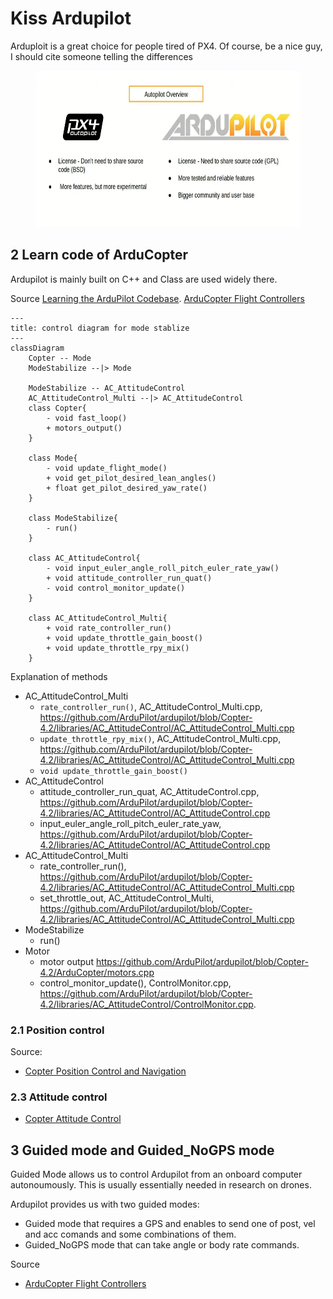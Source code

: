 # Kiss Ardupilot
Arduploit is a great choice for people tired of PX4. Of course, be a nice guy, I should cite someone telling the differences

<figure>
    <img src="8_Arduploit/Arduploit_PX4.png"
         height="250">
</figure>


## 2 Learn code of ArduCopter
Ardupilot is mainly built on C++ and Class are used widely there.

Source [Learning the ArduPilot Codebase](https://ardupilot.org/dev/docs/learning-the-ardupilot-codebase.html).
[ArduCopter Flight Controllers](https://nrotella.github.io/journal/arducopter-flight-controllers.html)

```mermaid
---
title: control diagram for mode stablize
---
classDiagram
    Copter -- Mode
    ModeStabilize --|> Mode

    ModeStabilize -- AC_AttitudeControl
    AC_AttitudeControl_Multi --|> AC_AttitudeControl
    class Copter{
        - void fast_loop()
        + motors_output()
    }

    class Mode{
        - void update_flight_mode()
        + void get_pilot_desired_lean_angles()
        + float get_pilot_desired_yaw_rate()
    }
    
    class ModeStabilize{
        - run()
    }

    class AC_AttitudeControl{
        - void input_euler_angle_roll_pitch_euler_rate_yaw()
        + void attitude_controller_run_quat()
        - void control_monitor_update()
    }

    class AC_AttitudeControl_Multi{
        + void rate_controller_run()
        + void update_throttle_gain_boost()
        + void update_throttle_rpy_mix()
    }

```

Explanation of methods
+   AC_AttitudeControl_Multi
    - ```rate_controller_run()```, AC_AttitudeControl_Multi.cpp, https://github.com/ArduPilot/ardupilot/blob/Copter-4.2/libraries/AC_AttitudeControl/AC_AttitudeControl_Multi.cpp
    - ```update_throttle_rpy_mix()```, AC_AttitudeControl_Multi.cpp, https://github.com/ArduPilot/ardupilot/blob/Copter-4.2/libraries/AC_AttitudeControl/AC_AttitudeControl_Multi.cpp
    - ```void update_throttle_gain_boost()```
+ AC_AttitudeControl
    - attitude_controller_run_quat, AC_AttitudeControl.cpp, https://github.com/ArduPilot/ardupilot/blob/Copter-4.2/libraries/AC_AttitudeControl/AC_AttitudeControl.cpp
    - input_euler_angle_roll_pitch_euler_rate_yaw, https://github.com/ArduPilot/ardupilot/blob/Copter-4.2/libraries/AC_AttitudeControl/AC_AttitudeControl.cpp
+ AC_AttitudeControl_Multi
    - rate_controller_run(), https://github.com/ArduPilot/ardupilot/blob/Copter-4.2/libraries/AC_AttitudeControl/AC_AttitudeControl_Multi.cpp
    - set_throttle_out, AC_AttitudeControl_Multi, https://github.com/ArduPilot/ardupilot/blob/Copter-4.2/libraries/AC_AttitudeControl/AC_AttitudeControl_Multi.cpp
+ ModeStabilize    
    - run()
+ Motor    
    - motor output https://github.com/ArduPilot/ardupilot/blob/Copter-4.2/ArduCopter/motors.cpp
    - control_monitor_update(), ControlMonitor.cpp, https://github.com/ArduPilot/ardupilot/blob/Copter-4.2/libraries/AC_AttitudeControl/ControlMonitor.cpp.


### 2.1 Position control 
Source:
- [Copter Position Control and Navigation](https://ardupilot.org/dev/docs/code-overview-copter-poscontrol-and-navigation.html)



### 2.3 Attitude control
- [Copter Attitude Control](https://ardupilot.org/dev/docs/apmcopter-programming-attitude-control-2.html)

## 3 Guided mode and Guided_NoGPS mode
Guided Mode allows us to control Ardupilot from an onboard computer autonoumously. This is usually essentially needed in research on drones.

Ardupilot provides us with two guided modes:
- Guided mode that requires a GPS and enables to send one of post, vel and acc comands and some combinations of them.
- Guided_NoGPS mode that can take angle or body rate commands.

Source
- [ArduCopter Flight Controllers](https://nrotella.github.io/journal/arducopter-flight-controllers.html)

